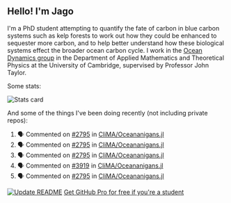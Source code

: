## Hello! I'm Jago

I'm a PhD student attempting to quantify the fate of carbon in blue carbon systems such as kelp forests to work out how they could be enhanced to sequester more carbon, and to help better understand how these biological systems effect the broader ocean carbon cycle. I work in the <a href="https://www.damtp.cam.ac.uk/user/jrt51/" class="emph">Ocean Dynamics group</a> in the Department of Applied Mathematics and Theoretical Physics at the University of Cambridge, supervised by Professor John Taylor.

Some stats:
<!--
![](https://raw.githubusercontent.com/jagoosw/jagoosw/main/profile-summary-card-output/nord_dark/0-profile-details.svg)
![](https://raw.githubusercontent.com/jagoosw/jagoosw/main/profile-summary-card-output/nord_dark/3-stats.svg)
![](https://raw.githubusercontent.com/jagoosw/jagoosw/main/profile-summary-card-output/nord_dark/4-productive-time.svg)
-->
![Stats card](https://github-readme-stats.vercel.app/api?username=jagoosw&count_private=true&show_icons=true&theme=transparent&hide_title=true&rank_icon=percentile&show=reviews)

And some of the things I've been doing recently (not including private repos):
<!--START_SECTION:activity-->
1. 🗣 Commented on [#2795](https://github.com/CliMA/Oceananigans.jl/pull/2795#issuecomment-2471575946) in [CliMA/Oceananigans.jl](https://github.com/CliMA/Oceananigans.jl)
2. 🗣 Commented on [#2795](https://github.com/CliMA/Oceananigans.jl/pull/2795#issuecomment-2471552656) in [CliMA/Oceananigans.jl](https://github.com/CliMA/Oceananigans.jl)
3. 🗣 Commented on [#2795](https://github.com/CliMA/Oceananigans.jl/pull/2795#issuecomment-2471375476) in [CliMA/Oceananigans.jl](https://github.com/CliMA/Oceananigans.jl)
4. 🗣 Commented on [#3919](https://github.com/CliMA/Oceananigans.jl/issues/3919#issuecomment-2470827944) in [CliMA/Oceananigans.jl](https://github.com/CliMA/Oceananigans.jl)
5. 🗣 Commented on [#2795](https://github.com/CliMA/Oceananigans.jl/pull/2795#issuecomment-2470801497) in [CliMA/Oceananigans.jl](https://github.com/CliMA/Oceananigans.jl)
<!--END_SECTION:activity-->


[![Update README](https://github.com/jagoosw/jagoosw/actions/workflows/update-readme.yml/badge.svg)](https://github.com/jagoosw/jagoosw/actions/workflows/update-readme.yml)
[Get GitHub Pro for free if you're a student](https://education.github.com/pack)

